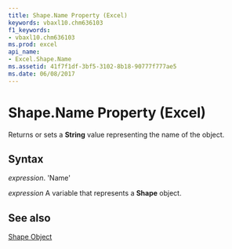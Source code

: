 ```yaml
---
title: Shape.Name Property (Excel)
keywords: vbaxl10.chm636103
f1_keywords:
- vbaxl10.chm636103
ms.prod: excel
api_name:
- Excel.Shape.Name
ms.assetid: 41f7f1df-3bf5-3102-8b18-90777f777ae5
ms.date: 06/08/2017
---
```



# Shape.Name Property (Excel)

Returns or sets a  **String** value representing the name of the object.


## Syntax

 _expression_. 'Name'

 _expression_ A variable that represents a **Shape** object.


## See also


[Shape Object](Excel.Shape.md)

